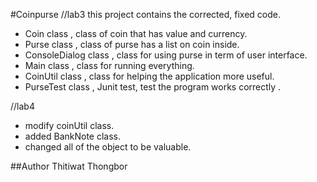#Coinpurse
//lab3
this project contains the corrected, fixed code.
 - Coin class , class of coin that has value and currency.
 - Purse class , class of purse has a list on coin inside.
 - ConsoleDialog class , class for using purse in term of user interface.
 - Main class , class for running everything.
 - CoinUtil class , class for helping the application more useful.
 - PurseTest class , Junit test, test the program works correctly .

//lab4
 - modify coinUtil class.
 - added BankNote class.
 - changed all of the object to be valuable.
 
##Author Thitiwat Thongbor
